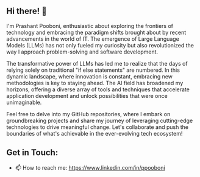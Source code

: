 ## Hi there! 👋
  I'm Prashant Pooboni, enthusiastic about exploring the frontiers of technology and embracing the paradigm shifts brought about by recent advancements in the world of IT. The emergence of Large Language Models (LLMs) has not only fueled my curiosity but also revolutionized the way I approach problem-solving and software development.

The transformative power of LLMs has led me to realize that the days of relying solely on traditional "if else statements" are numbered. In this dynamic landscape, where innovation is constant, embracing new methodologies is key to staying ahead. The AI field has broadened my horizons, offering a diverse array of tools and techniques that accelerate application development and unlock possibilities that were once unimaginable.

Feel free to delve into my GitHub repositories, where I embark on groundbreaking projects and share my journey of leveraging cutting-edge technologies to drive meaningful change. Let's collaborate and push the boundaries of what's achievable in the ever-evolving tech ecosystem!

## Get in Touch:
- 📫 How to reach me: https://www.linkedin.com/in/ppooboni
  
<!--
**mailtopk/mailtopk** is a ✨ _special_ ✨ repository because its `README.md` (this file) appears on your GitHub profile.

Here are some ideas to get you started:

- 🔭 I’m currently working on ...
- 🌱 I’m currently learning ...
- 👯 I’m looking to collaborate on ...
- 🤔 I’m looking for help with ...
- 💬 Ask me about ...
- 📫 How to reach me: ...
- 😄 Pronouns: ...
- ⚡ Fun fact: ...
-->
